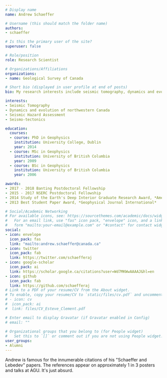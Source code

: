```yaml
---
# Display name
name: Andrew Schaeffer

# Username (this should match the folder name)
authors:
- schaeffer

# Is this the primary user of the site?
superuser: false

# Role/position
role: Research Scientist

# Organizations/Affiliations
organizations:
- name: Geological Survey of Canada 

# Short bio (displayed in user profile at end of posts)
bio: My research interests include seismic tomography, dynamics and evolution of northwestern Canada, seismic hazard assessment, and seismo-tectonics

interests:
- Seismic Tomography
- Dynamics and evolution of northwestern Canada
- Seismic Hazard Assessment
- Seismo-tectonics

education:
  courses:
  - course: PhD in Geophysics
    institution: University College, Dublin
    year: 2014
  - course: MSc in Geophysics
    institution: University of British Columbia
    year: 2009
  - course: BSc in Geophysics
    institution: University of British Columbia
    year: 2006

awards:
- 2017 - 2018 Banting Postdoctoral Fellowship
- 2015 - 2017 NSERC Postdoctoral Fellowship
- 2014 Study of the Earth's Deep Interior Graduate Research Award, *American Geophysical Union*
- 2013 Best Student Paper Award, *Geophysical Journal International*

# Social/Academic Networking
# For available icons, see: https://sourcethemes.com/academic/docs/widgets/#icons
#   For an email link, use "fas" icon pack, "envelope" icon, and a link in the
#   form "mailto:your-email@example.com" or "#contact" for contact widget.
social:
- icon: envelope
  icon_pack: fas
  link: "mailto:andrew.schaeffer@canada.ca"
- icon: twitter
  icon_pack: fab
  link: https://twitter.com/schaefferaj
- icon: google-scholar
  icon_pack: ai
  link: https://scholar.google.ca/citations?user=Wd7MKWwAAAAJ&hl=en
- icon: github
  icon_pack: fab
  link: https://github.com/schaefferaj
# Link to a PDF of your resume/CV from the About widget.
# To enable, copy your resume/CV to `static/files/cv.pdf` and uncomment the lines below.  
# - icon: cv
#  icon_pack: ai
#  link: files/CV_Esteve_Clement.pdf

# Enter email to display Gravatar (if Gravatar enabled in Config)
# email: ""
  
# Organizational groups that you belong to (for People widget)
#   Set this to `[]` or comment out if you are not using People widget.  
user_groups:
- Alumni
---
```


Andrew is famous for the innumerable citations of his "Schaeffer and Lebedev" papers. The references appear on approximately 1 in 3 posters and talks at AGU. It's just absurd.

